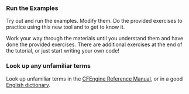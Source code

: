 ### Run the Examples

Try out and run the examples. Modify them. Do the provided
exercises to practice using this new tool and to get to know
it.

Work your way through the materials until you understand them
and have done the provided exercises. There are additional
exercises at the end of the tutorial, or just start writing
your own code!

### Look up any unfamiliar terms

Look up unfamiliar terms in the [CFEngine Reference Manual](http://docs.cfengine.com), or in a good [English dictionary](http://www.onelook.com).
